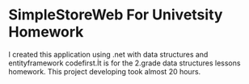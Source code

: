 # SimpleStoreWeb For Univetsity Homework
I created this application using .net with data structures and entityframework codefirst.İt is for the 2.grade data structures lessons homework. This project developing took almost 20 hours. 
